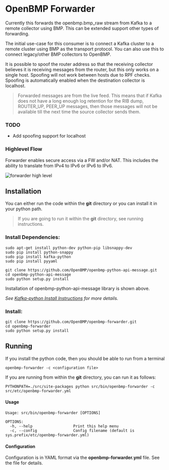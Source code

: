 OpenBMP Forwarder
=====================
Currently this forwards the openbmp.bmp_raw stream from Kafka to a remote collector using BMP. This can
be extended support other types of forwarding.

The initial use-case for this consumer is to connect a Kafka cluster to a remote cluster using BMP as
the transport protocol.  You can also use this to connect legacy/other BMP collectors to OpenBMP.

It is possible to spoof the router address so that the receiving collector believes it is receiving messages
from the router, but this only works on a single host.  Spoofing will not work between hosts due to RPF checks.
Spoofing is automatically enabled when the destination collector is localhost.

> Forwarded messages are from the live feed.   This means that if Kafka does not have a long enough log retention
> for the RIB dump, ROUTER_UP, PEER_UP messages, then those messages will not be available till the next time
> the source collector sends them.

### TODO
* Add spoofing support for localhost

### Highlevel Flow

Forwarder enables secure access via a FW and/or NAT.  This includes the ability to translate from IPv4 to IPv6 or IPv6 to IPv6.

![forwarder high level](docs/forwarder.png)


Installation
------------
You can either run the code within the **git** directory or you can install it in your python path. 

> If you are going to run it within the **git** directory, see running instructions.  

### Install Dependencies:
    
    sudo apt-get install python-dev python-pip libsnappy-dev
    sudo pip install python-snappy
    sudo pip install kafka-python
    sudo pip install pyyaml
    
    git clone https://github.com/OpenBMP/openbmp-python-api-message.git
    cd openbmp-python-api-message
    sudo python setup.py install

Installation of openbmp-python-api-message library is shown above.

*See [Kafka-python Install Instructions](http://kafka-python.readthedocs.org/en/latest/install.html) for more details.*

### Install:

    git clone https://github.com/OpenBMP/openbmp-forwarder.git
    cd openbmp-forwarder
    sudo python setup.py install


Running
-------
If you install the python code, then you should be able to run from a terminal

    openbmp-forwarder -c <configuration file>
    
If you are running from within the **git** directory, you can run it as follows:

    PYTHONPATH=./src/site-packages python src/bin/openbmp-forwarder -c src/etc/openbmp-forwarder.yml

    
#### Usage
```
Usage: src/bin/openbmp-forwarder [OPTIONS]

OPTIONS:
  -h, --help                  Print this help menu
  -c, --config                Config filename (default is sys.prefix/etc/openbmp-forwarder.yml)
```

#### Configuration
Configuration is in YAML format via the **openbmp-forwarder.yml** file.  See the file for details.


